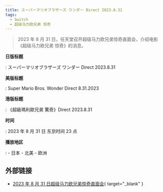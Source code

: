 ```yaml
---
title: スーパーマリオブラザーズ ワンダー Direct 2023.8.31
tags:
  - Switch
  - 超级马力欧兄弟 惊奇
---
```


> 2023 年 8 月 31 日，任天堂召开超级马力欧兄弟惊奇直面会，介绍电影《超级马力欧兄弟 惊奇》的消息。

**日版标题**

:	スーパーマリオブラザーズ ワンダー Direct 2023.8.31

**美版标题**

:	Super Mario Bros. Wonder Direct 8.31.2023

**港版标题**

:	《超級瑪利歐兄弟 驚奇》Direct 2023.8.31

**时间**

:	2023 年 8 月 31 日 东京时间 23 点

**播放地区**

:	- 日本
	- 北美
	- 欧洲

## 外部链接

- [2023 年 8 月 31 日超级马力欧兄弟惊奇直面会](https://www.bilibili.com/video/BV1rP411h7Jy/){ target="_blank" }
